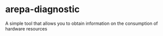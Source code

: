 # arepa-diagnostic
A simple tool that allows you to obtain information on the consumption of hardware resources
